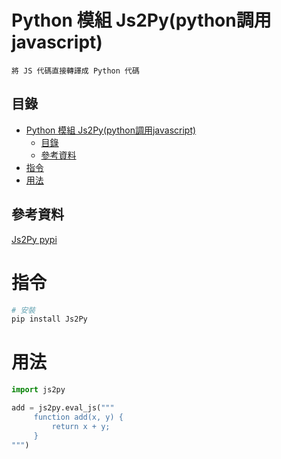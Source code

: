 # Python 模組 Js2Py(python調用javascript)

```
將 JS 代碼直接轉譯成 Python 代碼
```

## 目錄

- [Python 模組 Js2Py(python調用javascript)](#python-模組-js2pypython調用javascript)
	- [目錄](#目錄)
	- [參考資料](#參考資料)
- [指令](#指令)
- [用法](#用法)

## 參考資料

[Js2Py pypi](https://pypi.org/project/Js2Py/)

# 指令

```bash
# 安裝
pip install Js2Py
```

# 用法

```Python
import js2py

add = js2py.eval_js("""
     function add(x, y) {
         return x + y;
     }
""")
```
